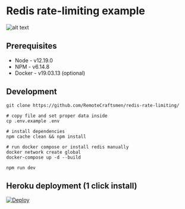 # Redis rate-limiting example

![alt text](https://github.com/RemoteCraftsmen/redis-rate-limiting/blob/main/preview.pngraw=true)

## Prerequisites

-   Node - v12.19.0
-   NPM - v6.14.8
-   Docker - v19.03.13 (optional)

## Development

```
git clone https://github.com/RemoteCraftsmen/redis-rate-limiting/

# copy file and set proper data inside
cp .env.example .env

# install dependencies
npm cache clean && npm install

# run docker compose or install redis manually
docker network create global
docker-compose up -d --build

npm run dev

```

## Heroku deployment (1 click install)

<a href="https://heroku.com/deploy?template=https://github.com/RemoteCraftsmen/redis-rate-limiting">
  <img src="https://www.herokucdn.com/deploy/button.svg" alt="Deploy">
</a>
